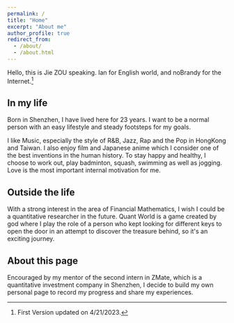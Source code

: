 ```yaml
---
permalink: /
title: "Home"
excerpt: "About me"
author_profile: true
redirect_from: 
  - /about/
  - /about.html
---
```


Hello, this is Jie ZOU speaking. Ian for English world, and noBrandy for the Internet.[^1]

In my life
-----
Born in Shenzhen, I have lived here for 23 years. I want to be a normal person with an easy lifestyle and steady footsteps for my goals. 

I like Music, especially the style of R&B, Jazz, Rap and the Pop in HongKong and Taiwan. I also enjoy film and Japanese anime which I consider one of the best inventions in the human history. To stay happy and healthy, I choose to work out, play badminton, squash, swimming as well as jogging. Love is the most important internal motivation for me.

Outside the life
-----
With a strong interest in the area of Financial Mathematics, I wish I could be a quantitative researcher in the future. Quant World is a game created by god where I play the role of a person who kept looking for different keys to open the door in an attempt to discover the treasure behind, so it's an exciting journey.

About this page
-----
Encouraged by my mentor of the second intern in ZMate, which is a quantitative investment company in Shenzhen, I decide to build my own personal page to record my progress and share my experiences.

[^1]: First Version updated on 4/21/2023.
